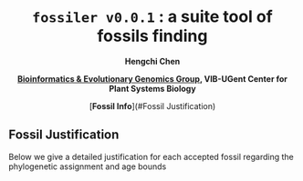 <div align="center">

# `fossiler v0.0.1` : a suite tool of fossils finding
**Hengchi Chen**

[**Bioinformatics & Evolutionary Genomics Group**](https://www.vandepeerlab.org/people/heche)**, VIB-UGent Center for Plant Systems Biology**

[**Fossil Info**](#Fossil Justification)
</div>

## Fossil Justification
Below we give a detailed justification for each accepted fossil regarding the phylogenetic assignment and age bounds

